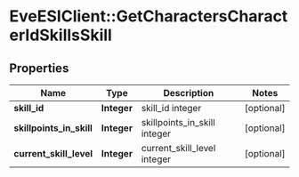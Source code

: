 # EveESIClient::GetCharactersCharacterIdSkillsSkill

## Properties
Name | Type | Description | Notes
------------ | ------------- | ------------- | -------------
**skill_id** | **Integer** | skill_id integer | [optional] 
**skillpoints_in_skill** | **Integer** | skillpoints_in_skill integer | [optional] 
**current_skill_level** | **Integer** | current_skill_level integer | [optional] 


